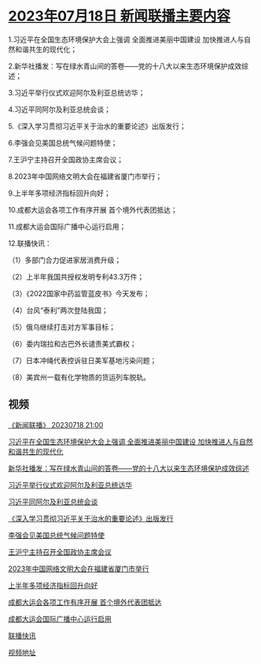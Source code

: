 # [2023年07月18日 新闻联播主要内容](https://tv.cctv.com/lm/xwlb/day/20230718.shtml)

1.习近平在全国生态环境保护大会上强调 全面推进美丽中国建设 加快推进人与自然和谐共生的现代化；

2.新华社播发：写在绿水青山间的答卷——党的十八大以来生态环境保护成效综述；

3.习近平举行仪式欢迎阿尔及利亚总统访华；

4.习近平同阿尔及利亚总统会谈；

5.《深入学习贯彻习近平关于治水的重要论述》出版发行；

6.李强会见美国总统气候问题特使；

7.王沪宁主持召开全国政协主席会议；

8.2023年中国网络文明大会在福建省厦门市举行；

9.上半年多项经济指标回升向好；

10.成都大运会各项工作有序开展 首个境外代表团抵达；

11.成都大运会国际广播中心运行启用；

12.联播快讯：

（1）多部门合力促进家居消费升级；

（2）上半年我国共授权发明专利43.3万件；

（3）《2022国家中药监管蓝皮书》今天发布；

（4）台风“泰利”两次登陆我国；

（5）俄乌继续打击对方军事目标；

（6）委内瑞拉和古巴外长谴责美式霸权；

（7）日本冲绳代表控诉驻日美军基地污染问题；

（8）美宾州一载有化学物质的货运列车脱轨。

## 视频

[《新闻联播》 20230718 21:00](https://tv.cctv.com/2023/07/18/VIDEMnI5wkyRYHz1outADZ3I230718.shtml)

[习近平在全国生态环境保护大会上强调 全面推进美丽中国建设 加快推进人与自然和谐共生的现代化](https://tv.cctv.com/2023/07/18/VIDEvecPX23P2ze3khpPgTUM230718.shtml)

[新华社播发：写在绿水青山间的答卷——党的十八大以来生态环境保护成效综述](https://tv.cctv.com/2023/07/18/VIDEfaNZ2yxMjiy2WgyuoMx5230718.shtml)

[习近平举行仪式欢迎阿尔及利亚总统访华](https://tv.cctv.com/2023/07/18/VIDEoUp3oxGTeOyBi3ViSR9B230718.shtml)

[习近平同阿尔及利亚总统会谈](https://tv.cctv.com/2023/07/18/VIDEOhyru4kCMMxsYtszgiBT230718.shtml)

[《深入学习贯彻习近平关于治水的重要论述》出版发行](https://tv.cctv.com/2023/07/18/VIDE2PHDaJpsZb6vHBjanxeq230718.shtml)

[李强会见美国总统气候问题特使](https://tv.cctv.com/2023/07/18/VIDEFMakfzw8C0QinLcc3f5D230718.shtml)

[王沪宁主持召开全国政协主席会议](https://tv.cctv.com/2023/07/18/VIDENk4pqzJ7I3HUpAuIM0AZ230718.shtml)

[2023年中国网络文明大会在福建省厦门市举行](https://tv.cctv.com/2023/07/18/VIDEq1apnMUcISEQ4EsFrBlv230718.shtml)

[上半年多项经济指标回升向好](https://tv.cctv.com/2023/07/18/VIDEjM4AhCItkHVxQ0vZtroa230718.shtml)

[成都大运会各项工作有序开展 首个境外代表团抵达](https://tv.cctv.com/2023/07/18/VIDEamja7F8MtsRPgcj70z5Z230718.shtml)

[成都大运会国际广播中心运行启用](https://tv.cctv.com/2023/07/18/VIDEB0d07iIY803o3Js4L7CU230718.shtml)

[联播快讯](https://tv.cctv.com/2023/07/18/VIDEHUvqdMwW6gldndFzYUhr230718.shtml)

[视频地址](https://tv.cctv.com/lm/xwlb/day/20230718.shtml) 

